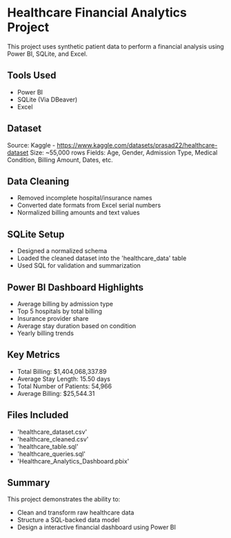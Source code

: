 # Healthcare Financial Analytics Project

This project uses synthetic patient data to perform a financial analysis using Power BI, SQLite, and Excel.

## Tools Used
- Power BI
- SQLite (Via DBeaver)
- Excel

## Dataset
Source: Kaggle - https://www.kaggle.com/datasets/prasad22/healthcare-dataset
Size: ~55,000 rows
Fields: Age, Gender, Admission Type, Medical Condition, Billing Amount, Dates, etc.

## Data Cleaning
- Removed incomplete hospital/insurance names
- Converted date formats from Excel serial numbers
- Normalized billing amounts and text values

## SQLite Setup
- Designed a normalized schema
- Loaded the cleaned dataset into the 'healthcare_data' table
- Used SQL for validation and summarization

## Power BI Dashboard Highlights
- Average billing by admission type
- Top 5 hospitals by total billing
- Insurance provider share
- Average stay duration based on condition
- Yearly billing trends

## Key Metrics
- Total Billing: $1,404,068,337.89
- Average Stay Length: 15.50 days
- Total Number of Patients: 54,966
- Average Billing: $25,544.31

## Files Included
- 'healthcare_dataset.csv'
- 'healthcare_cleaned.csv'
- 'healthcare_table.sql'
- 'healthcare_queries.sql'
- 'Healthcare_Analytics_Dashboard.pbix'

## Summary
This project demonstrates the ability to:
- Clean and transform raw healthcare data
- Structure a SQL-backed data model
- Design a interactive financial dashboard using Power BI
